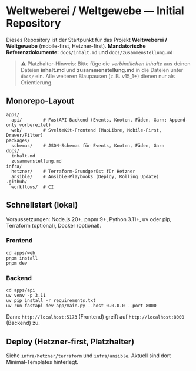 # Weltweberei / Weltgewebe — Initial Repository

Dieses Repository ist der Startpunkt für das Projekt **Weltweberei / Weltgewebe** (mobile-first, Hetzner-first).
**Mandatorische Referenzdokumente:** `docs/inhalt.md` und `docs/zusammenstellung.md`

> ⚠️ Platzhalter-Hinweis: Bitte füge die *verbindlichen Inhalte* aus deinen Dateien **inhalt.md** und **zusammenstellung.md**
> in die Dateien unter `docs/` ein. Alle weiteren Blaupausen (z. B. v15_1+) dienen nur als Orientierung.

## Monorepo-Layout

```
apps/
  api/        # FastAPI-Backend (Events, Knoten, Fäden, Garn; Append-only vorbereitet)
  web/        # SvelteKit-Frontend (MapLibre, Mobile-First, Drawer/Filter)
packages/
  schemas/    # JSON-Schemas für Events, Knoten, Fäden, Garn
docs/
  inhalt.md
  zusammenstellung.md
infra/
  hetzner/    # Terraform-Grundgerüst für Hetzner
  ansible/    # Ansible-Playbooks (Deploy, Rolling Update)
.github/
  workflows/  # CI
```

## Schnellstart (lokal)

Voraussetzungen: Node.js 20+, pnpm 9+, Python 3.11+, uv oder pip, Terraform (optional), Docker (optional).

### Frontend
```
cd apps/web
pnpm install
pnpm dev
```

### Backend
```
cd apps/api
uv venv -p 3.11
uv pip install -r requirements.txt
uv run fastapi dev app/main.py --host 0.0.0.0 --port 8000
```

Dann: `http://localhost:5173` (Frontend) greift auf `http://localhost:8000` (Backend) zu.

## Deploy (Hetzner-first, Platzhalter)
Siehe `infra/hetzner/terraform` und `infra/ansible`. Aktuell sind dort Minimal-Templates hinterlegt.
